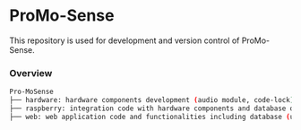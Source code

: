 # ProMo-Sense

This repository is used for development and version control of ProMo-Sense.

### Overview
```bash
Pro-MoSense
├── hardware: hardware components development (audio module, code-lock)
├── raspberry: integration code with hardware components and database on Raspberry Pi (using Python)
├── web: web application code and functionalities including database (using Vite-React)
```
